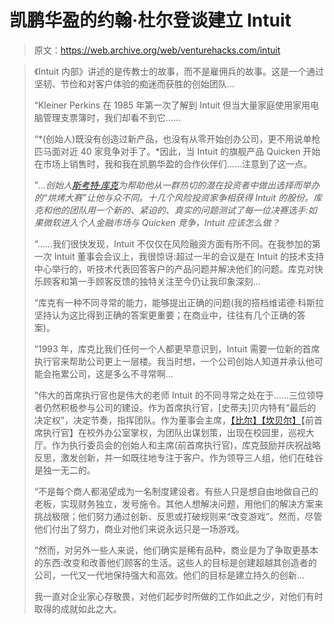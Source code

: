 # 凯鹏华盈的约翰·杜尔登谈建立 Intuit

> 原文：<https://web.archive.org/web/venturehacks.com/intuit>

> 《Intuit 内部》讲述的是传教士的故事，而不是雇佣兵的故事。这是一个通过坚韧、节俭和对客户体验的痴迷而获胜的创始团队…
> 
> “Kleiner Perkins 在 1985 年第一次了解到 Intuit 但当大量家庭使用家用电脑管理支票簿时，我们却看不到它……
> 
> “*(创始人)既没有创造过新产品，也没有从零开始创办公司，更不用说单枪匹马面对近 40 家竞争对手了。*因此，当 Intuit 的旗舰产品 Quicken 开始在市场上销售时，我和我在凯鹏华盈的合作伙伴们……注意到了这一点。
> 
> ”*…创始人[斯考特·库克](https://web.archive.org/web/20230217235856/http://en.wikipedia.org/wiki/Scott_Cook)为帮助他从一群热切的潜在投资者中做出选择而举办的“烘烤大赛”让他与众不同。十几个风险投资家争相获得 Intuit 的股份。库克和他的团队用一个新的、紧迫的、真实的问题测试了每一位决赛选手:如果微软进入个人金融市场与 Quicken 竞争，Intuit 应该怎么做？*
> 
> “……我们很快发现，Intuit 不仅仅在风险融资方面有所不同。在我参加的第一次 Intuit 董事会会议上，我很惊讶:超过一半的会议是在 Intuit 的技术支持中心举行的，听技术代表回答客户的产品问题并解决他们的问题。库克对快乐顾客和第一手顾客反馈的独特关注至今仍让我印象深刻…
> 
> “库克有一种不同寻常的能力，能够提出正确的问题(我的搭档维诺德·科斯拉坚持认为这比得到正确的答案更重要；在商业中，往往有几个正确的答案)。
> 
> “1993 年，库克比我们任何一个人都更早意识到，Intuit 需要一位新的首席执行官来帮助公司更上一层楼。我当时想，一个公司创始人知道并承认他可能会拖累公司，这是多么不寻常啊…
> 
> “伟大的首席执行官也是伟大的老师 Intuit 的不同寻常之处在于……三位领导者仍然积极参与公司的建设。作为首席执行官，[史蒂夫]贝内特有“最后的决定权”，决定节奏，指挥团队。作为董事会主席，[【比尔】【坎贝尔】](https://web.archive.org/web/20230217235856/http://en.wikipedia.org/wiki/Bill_Campbell_(CEO))【前首席执行官】在校外办公室掌权，为团队出谋划策，出现在校园里，巡视大厅。作为执行委员会的创始人和主席(前首席执行官)，库克鼓励并庆祝战略反思，激发创新，并一如既往地专注于客户。作为领导三人组，他们在硅谷是独一无二的。
> 
> “不是每个商人都渴望成为一名制度建设者。有些人只是想自由地做自己的老板，实现财务独立，发号施令。其他人想解决问题，用他们的解决方案来挑战极限；他们努力通过创新、反思或打破规则来“改变游戏”。然而，尽管他们付出了努力，商业对他们来说永远只是一场游戏。
> 
> “然而，对另外一些人来说，他们确实是稀有品种，商业是为了争取更基本的东西:改变和改善他们顾客的生活。这些人的目标是创建超越其创造者的公司，一代又一代地保持强大和高效。他们的目标是建立持久的创新…
> 
> 我一直对企业家心存敬畏，对他们起步时所做的工作如此之少，对他们有时取得的成就如此之大。
